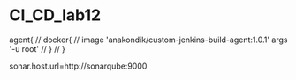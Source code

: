 # CI_CD_lab12

agent{
// docker{
// image 'anakondik/custom-jenkins-build-agent:1.0.1' args '-u root'
// }
// }

sonar.host.url=http://sonarqube:9000
